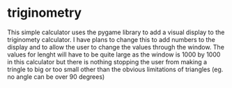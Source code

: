 # triginometry

This simple calculator uses the pygame library to add a visual display to the triginomety calculator.
I have plans to change this to add numbers to the display and to allow the user to change the values through the window.
The values for lenght will have to be quite large as the window is 1000 by 1000 in this calculator but
there is nothing stopping the user from making a tringle to big or too small other than the obvious limitations of triangles 
(eg. no angle can be over 90 degrees)
